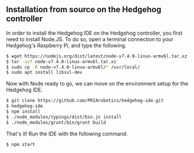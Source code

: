 ## Installation from source on the Hedgehog controller

In order to install the Hedgehog IDE on the Hedgehog controller, you first need to install Node.JS.
To do so, open a terminal connection to your Hedgehog's Raspberry Pi, and type the following.
```bash
$ wget https://nodejs.org/dist/latest/node-v7.4.0-linux-armv6l.tar.xz
$ tar -xvf node-v7.4.0-linux-armv6l.tar.xz
$ sudo cp -R node-v7.4.0-linux-armv6l/* /usr/local/
$ sudo apt install libssl-dev
```

Now with Node ready to go, we can move on the environment setup for the Hedgehog IDE.
```bash
$ git clone https://github.com/PRIArobotics/hedgehog-ide.git 
$ hedgehog-ide
$ npm install
$ ./node_modules/typings/dist/bin.js install
$ ./node_modules/grunt/bin/grunt build
```

That's it! Run the IDE with the following command.
```bash
$ npm start
```
